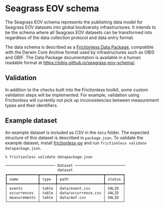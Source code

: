 # Seagrass EOV schema

The Seagrass EOV schema represents the publishing data model for Seagrass EOV datasets into global biodiversity infrastructures. It intends to be the schema where all Seagrass EOV datasets can be transformed into regardless of the data collection protocol and data entry format.

The data schema is described as a [Frictionless Data Package](https://datapackage.org/), compatible with the Darwin Core Archive format used by infrastructures such as OBIS and GBIF. The Data Package documentation is available in a human readable format at <https://iobis.github.io/seagrass-eov-schema/>.

## Validation

In addition to the checks built into the Frictionless toolkit, some custom validation steps will be implemented. For example, validation using Frictionless will currently not pick up inconsistencies between measurement types and their identifiers.

## Example dataset

An example dataset is included as CSV in the `data` folder. The expected structure of this dataset is described in `package.json`. To validate the example dataset, install [frictionless-py](https://github.com/frictionlessdata/frictionless-py) and run `frictionless validate datapackage.json`.

```bash
% frictionless validate datapackage.json

─────────────────────── Dataset ───────────────────────
                        dataset                        
┏━━━━━━━━━━━━━━┳━━━━━━━┳━━━━━━━━━━━━━━━━━━━━━┳━━━━━━━━┓
┃ name         ┃ type  ┃ path                ┃ status ┃
┡━━━━━━━━━━━━━━╇━━━━━━━╇━━━━━━━━━━━━━━━━━━━━━╇━━━━━━━━┩
│ events       │ table │ data/event.csv      │ VALID  │
│ occurrences  │ table │ data/occurrence.csv │ VALID  │
│ measurements │ table │ data/mof.csv        │ VALID  │
└──────────────┴───────┴─────────────────────┴────────┘
```